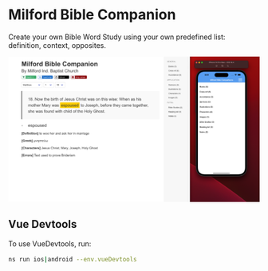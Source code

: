 # Milford Bible Companion
Create your own Bible Word Study using your own predefined list: definition, context, opposites.

[<img src="https://raw.githubusercontent.com/MilfordIndBaptistChurch/MilfordBibleCompanion/main/src/assets/screenshot.png">](https://milfordbiblecompanion.netlify.app)

## Vue Devtools
To use VueDevtools, run:
```sh
ns run ios|android --env.vueDevtools
```
